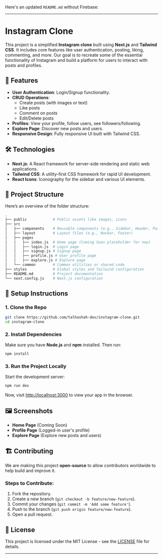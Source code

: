 Here's an updated `README.md` without Firebase:

---

# Instagram Clone

This project is a simplified **Instagram clone** built using **Next.js** and **Tailwind CSS**. It includes core features like user authentication, posting, liking, commenting, and more. Our goal is to recreate some of the essential functionality of Instagram and build a platform for users to interact with posts and profiles.

## 🚀 Features

- **User Authentication**: Login/Signup functionality.
- **CRUD Operations**:
  - Create posts (with images or text)
  - Like posts
  - Comment on posts
  - Edit/Delete posts
- **Profiles**: View your profile, follow users, see followers/following.
- **Explore Page**: Discover new posts and users.
- **Responsive Design**: Fully responsive UI built with Tailwind CSS.

## 🛠️ Technologies

- **Next.js**: A React framework for server-side rendering and static web applications.
- **Tailwind CSS**: A utility-first CSS framework for rapid UI development.
- **React Icons**: Iconography for the sidebar and various UI elements.

## 📁 Project Structure

Here’s an overview of the folder structure:

```bash
.
├── public            # Public assets like images, icons
├── src
│   ├── components    # Reusable components (e.g., Sidebar, Header, Post, etc.)
│   ├── layout        # Layout files (e.g., Navbar, Footer)
│   ├── pages
│   │   ├── index.js  # Home page (Coming Soon placeholder for now)
│   │   ├── login.js  # Login page
│   │   ├── signup.js # Signup page
│   │   ├── profile.js # User profile page
│   │   ├── explore.js # Explore page
│   └── common        # Common utilities or shared code
├── styles            # Global styles and Tailwind configuration
├── README.md         # Project documentation
└── next.config.js    # Next.js configuration
```

## 🔧 Setup Instructions

### 1. Clone the Repo

```bash
git clone https://github.com/talhashah-dev/instagram-clone.git
cd instagram-clone
```

### 2. Install Dependencies

Make sure you have **Node.js** and **npm** installed. Then run:

```bash
npm install
```

### 3. Run the Project Locally

Start the development server:

```bash
npm run dev
```

Now, visit [http://localhost:3000](http://localhost:3000) to view your app in the browser.

## 🖼️ Screenshots

- **Home Page** (Coming Soon)
- **Profile Page** (Logged-in user's profile)
- **Explore Page** (Explore new posts and users)

## 🏗️ Contributing

We are making this project **open-source** to allow contributors worldwide to help build and improve it.

### Steps to Contribute:
1. Fork the repository.
2. Create a new branch (`git checkout -b feature/new-feature`).
3. Commit your changes (`git commit -m 'Add some feature'`).
4. Push to the branch (`git push origin feature/new-feature`).
5. Open a pull request.

## 📄 License

This project is licensed under the MIT License - see the [LICENSE](LICENSE) file for details.

---

